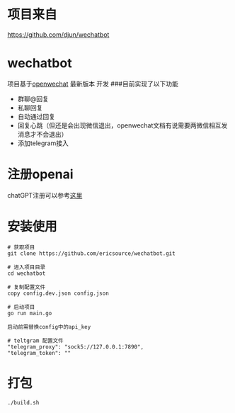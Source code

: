 # 项目来自
https://github.com/djun/wechatbot

# wechatbot
项目基于[openwechat](https://github.com/eatmoreapple/openwechat) 最新版本 开发
###目前实现了以下功能
 + 群聊@回复
 + 私聊回复
 + 自动通过回复
 + 回复心跳（但还是会出现微信退出，openwechat文档有说需要两微信相互发消息才不会退出）
 + 添加telegram接入
 
# 注册openai
chatGPT注册可以参考[这里](https://juejin.cn/post/7173447848292253704)

# 安装使用
```
# 获取项目
git clone https://github.com/ericsource/wechatbot.git

# 进入项目目录
cd wechatbot

# 复制配置文件
copy config.dev.json config.json

# 启动项目
go run main.go

启动前需替换config中的api_key

# teltgram 配置文件
"telegram_proxy": "sock5://127.0.0.1:7890",
"telegram_token": ""

```

# 打包

```
./build.sh
```
